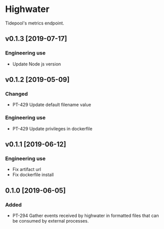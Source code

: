 
# Highwater

Tidepool's metrics endpoint.

## v0.1.3 [2019-07-17]

### Engineering use 
- Update Node js version  

## v0.1.2 [2019-05-09]

### Changed
- PT-429 Update default filename value

### Engineering use 
- PT-429 Update privileges in dockerfile 

## v0.1.1 [2019-06-12]

### Engineering use 
- Fix artifact url 
- Fix dockerfile install


## 0.1.0 [2019-06-05]

### Added
- PT-294 Gather events received by highwater in formatted files that can be consumed by external processes.
